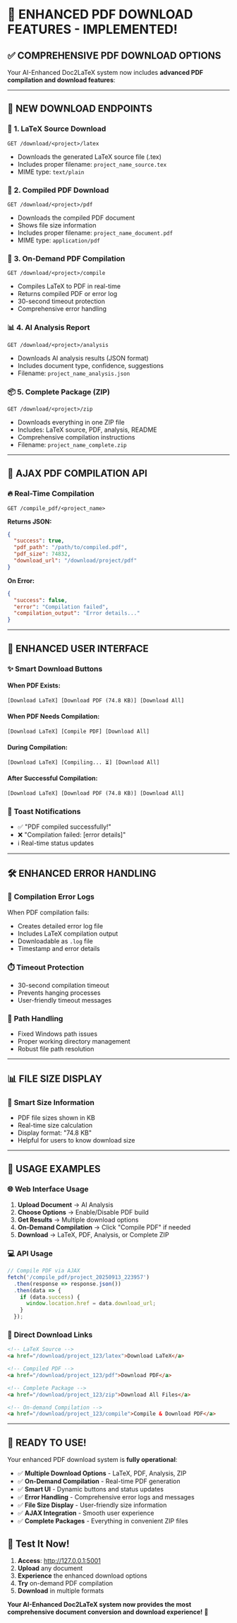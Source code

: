 # 🚀 **ENHANCED PDF DOWNLOAD FEATURES - IMPLEMENTED!**

## ✅ **COMPREHENSIVE PDF DOWNLOAD OPTIONS**

Your AI-Enhanced Doc2LaTeX system now includes **advanced PDF compilation and download features**:

---

## 🎯 **NEW DOWNLOAD ENDPOINTS**

### 📄 **1. LaTeX Source Download**
```
GET /download/<project>/latex
```
- Downloads the generated LaTeX source file (.tex)
- Includes proper filename: `project_name_source.tex`
- MIME type: `text/plain`

### 📕 **2. Compiled PDF Download**
```
GET /download/<project>/pdf
```
- Downloads the compiled PDF document
- Shows file size information
- Includes proper filename: `project_name_document.pdf`
- MIME type: `application/pdf`

### 🔨 **3. On-Demand PDF Compilation**
```
GET /download/<project>/compile
```
- Compiles LaTeX to PDF in real-time
- Returns compiled PDF or error log
- 30-second timeout protection
- Comprehensive error handling

### 📊 **4. AI Analysis Report**
```
GET /download/<project>/analysis
```
- Downloads AI analysis results (JSON format)
- Includes document type, confidence, suggestions
- Filename: `project_name_analysis.json`

### 📦 **5. Complete Package (ZIP)**
```
GET /download/<project>/zip
```
- Downloads everything in one ZIP file
- Includes: LaTeX source, PDF, analysis, README
- Comprehensive compilation instructions
- Filename: `project_name_complete.zip`

---

## 🤖 **AJAX PDF COMPILATION API**

### 🔥 **Real-Time Compilation**
```
GET /compile_pdf/<project_name>
```
**Returns JSON:**
```json
{
  "success": true,
  "pdf_path": "/path/to/compiled.pdf",
  "pdf_size": 74832,
  "download_url": "/download/project/pdf"
}
```

**On Error:**
```json
{
  "success": false,
  "error": "Compilation failed",
  "compilation_output": "Error details..."
}
```

---

## 🎨 **ENHANCED USER INTERFACE**

### ✨ **Smart Download Buttons**

#### **When PDF Exists:**
```html
[Download LaTeX] [Download PDF (74.8 KB)] [Download All]
```

#### **When PDF Needs Compilation:**
```html
[Download LaTeX] [Compile PDF] [Download All]
```

#### **During Compilation:**
```html
[Download LaTeX] [Compiling... ⏳] [Download All]
```

#### **After Successful Compilation:**
```html
[Download LaTeX] [Download PDF (74.8 KB)] [Download All]
```

### 🔔 **Toast Notifications**
- ✅ "PDF compiled successfully!"
- ❌ "Compilation failed: [error details]"
- ℹ️ Real-time status updates

---

## 🛠 **ENHANCED ERROR HANDLING**

### 📝 **Compilation Error Logs**
When PDF compilation fails:
- Creates detailed error log file
- Includes LaTeX compilation output
- Downloadable as `.log` file
- Timestamp and error details

### ⏱️ **Timeout Protection**
- 30-second compilation timeout
- Prevents hanging processes
- User-friendly timeout messages

### 🔧 **Path Handling**
- Fixed Windows path issues
- Proper working directory management
- Robust file path resolution

---

## 📊 **FILE SIZE DISPLAY**

### 💾 **Smart Size Information**
- PDF file sizes shown in KB
- Real-time size calculation
- Display format: "74.8 KB"
- Helpful for users to know download size

---

## 🎯 **USAGE EXAMPLES**

### 🌐 **Web Interface Usage**

1. **Upload Document** → AI Analysis
2. **Choose Options** → Enable/Disable PDF build
3. **Get Results** → Multiple download options
4. **On-Demand Compilation** → Click "Compile PDF" if needed
5. **Download** → LaTeX, PDF, Analysis, or Complete ZIP

### 💻 **API Usage**

```javascript
// Compile PDF via AJAX
fetch('/compile_pdf/project_20250913_223957')
  .then(response => response.json())
  .then(data => {
    if (data.success) {
      window.location.href = data.download_url;
    }
  });
```

### 🔗 **Direct Download Links**

```html
<!-- LaTeX Source -->
<a href="/download/project_123/latex">Download LaTeX</a>

<!-- Compiled PDF -->
<a href="/download/project_123/pdf">Download PDF</a>

<!-- Complete Package -->
<a href="/download/project_123/zip">Download All Files</a>

<!-- On-demand Compilation -->
<a href="/download/project_123/compile">Compile & Download PDF</a>
```

---

## 🎉 **READY TO USE!**

Your enhanced PDF download system is **fully operational**:

- ✅ **Multiple Download Options** - LaTeX, PDF, Analysis, ZIP
- ✅ **On-Demand Compilation** - Real-time PDF generation
- ✅ **Smart UI** - Dynamic buttons and status updates
- ✅ **Error Handling** - Comprehensive error logs and messages
- ✅ **File Size Display** - User-friendly size information
- ✅ **AJAX Integration** - Smooth user experience
- ✅ **Complete Packages** - Everything in convenient ZIP files

## 🚀 **Test It Now!**

1. **Access**: http://127.0.0.1:5001
2. **Upload** any document
3. **Experience** the enhanced download options
4. **Try** on-demand PDF compilation
5. **Download** in multiple formats

**Your AI-Enhanced Doc2LaTeX system now provides the most comprehensive document conversion and download experience!** 🎊
